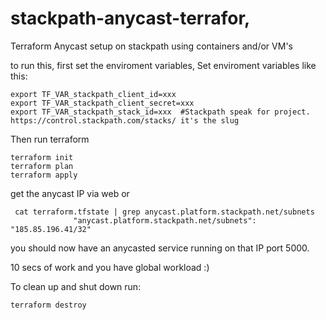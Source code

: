 # stackpath-anycast-terrafor,

Terraform Anycast setup on stackpath using containers and/or VM's

to run this, first set the enviroment variables, Set enviroment variables like this:

```
export TF_VAR_stackpath_client_id=xxx
export TF_VAR_stackpath_client_secret=xxx
export TF_VAR_stackpath_stack_id=xxx  #Stackpath speak for project. https://control.stackpath.com/stacks/ it's the slug
```

Then run terraform

```
terraform init
terraform plan
terraform apply
```

get the anycast IP via web or
```
 cat terraform.tfstate | grep anycast.platform.stackpath.net/subnets
              "anycast.platform.stackpath.net/subnets": "185.85.196.41/32"
``` 
you should now have an anycasted service running on that IP port 5000.

10 secs of work and you have global workload :)

To clean up and shut down run:
```
terraform destroy
```

